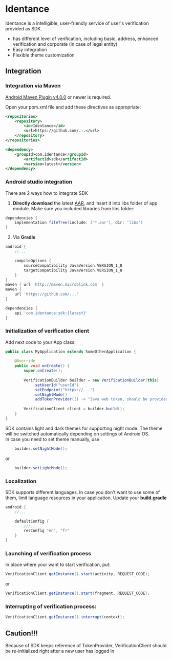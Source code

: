 # Identance

Identance is a intelligible, user-friendly service of user's verification provided as SDK.

- has different level of verification, including basic, address, enhanced verification and corporate (in case of legal entity)
- Easy integration
- Flexible theme customization

## Integration

### Integration via Maven
[Android Maven Plugin v4.0.0](https://simpligility.github.io/android-maven-plugin/) or newer is required.

Open your pom.xml file and add these directives as appropriate:

```xml
<repositories>
    <repository>
        <id>Identance</id>
        <url>https://github.com/...</url>
    </repository>
</repositories>

<dependency>
    <groupId>com.identance</groupId>
        <artifactId>sdk</artifactId>
        <version>latest</version>
</dependency>
```

### Android studio integration

There are 2 ways how to integrate SDK
1) **Directly download** the latest [AAR](https://github.com/...), and insert it into libs folder of app module. Make sure you included libraries from libs folder:

```groovy
dependencies {
    implementation fileTree(include: ['*.aar'], dir: 'libs')
}
```

2) Via **Gradle**

```groovy
android {
    //...

    compileOptions {
        sourceCompatibility JavaVersion.VERSION_1_8
        targetCompatibility JavaVersion.VERSION_1_8
    }
}
maven { url 'http://maven.microblink.com' }
maven {
    url 'https://github.com/...'
}

dependencies {
    api 'com.identance:sdk:{latest}'
}
```

### Initialization of verification client

Add next code to your App class:

```java
public class MyApplication extends SomeOtherApplication {
  
    @Override
    public void onCreate() {
        super.onCreate();
		
        VerificationBuilder builder = new VerificationBuilder(this)
            .setUserId("userId")
            .setEndpoint("https://...")
            .setNightMode()  
            .addTokenProvider(() -> "Java web token, should be provided by merchant");
            
        VerificationClient client = builder.build();
    }
}
```
SDK contains light and dark themes for supporting night mode. The theme will be switched automatically depending on settings of Android OS.  
In case you need to set theme manually, use

```java
    builder.setNightMode();
```
or

```java
    builder.setLightMode();
```

### Localization
SDK supports different languages. In case you don't want to use some of them, limit language resources in your application.  Update your **build.gradle**
```groovy
android {
    //...

    defaultConfig {
        ///...
        resConfig "en", "fr"
    }
}
```

### Launching of verification process

In place where your want to start verification, put:

```java
VerificationClient.getInstance().start(activity, REQUEST_CODE);
```
or
```java
VerificationClient.getInstance().start(fragment, REQUEST_CODE);
```

### Interrupting of verification process:

```java
VerificationClient.getInstance().interrupt(context);
```

Caution!!!
----
Because of SDK keeps reference of TokenProvider, VerificationClient should be re-initialized right after a new user has logged in
